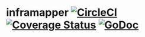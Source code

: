 # inframapper [![CircleCI](https://circleci.com/gh/ThomasObenaus/inframapper.svg?style=svg)](https://circleci.com/gh/ThomasObenaus/inframapper) [![Coverage Status](https://coveralls.io/repos/github/ThomasObenaus/inframapper/badge.png?branch=master)](https://coveralls.io/github/ThomasObenaus/inframapper?branch=master) [![GoDoc](https://godoc.org/github.com/ThomasObenaus/inframapper?status.svg)](https://godoc.org/github.com/ThomasObenaus/inframapper)
